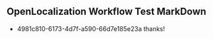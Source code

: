 ## OpenLocalization Workflow Test MarkDown
* 4981c810-6173-4d7f-a590-66d7e185e23a thanks!

<!--HONumber=Aug16_HO4-->


